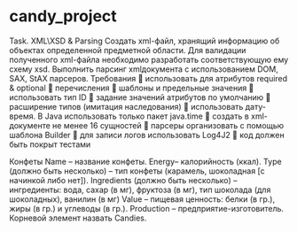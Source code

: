 # candy_project

Task. XML\XSD & Parsing
Cоздать xml-файл, хранящий информацию об объектах определенной
предметной области. Для валидации полученного xml-файла необходимо
разработать соответствующую ему схему xsd. Выполнить парсинг xmlдокумента с использованием DOM, SAX, StAX парсеров.
Требования
 использовать для атрибутов required & optional
 перечисления
 шаблоны и предельные значения
 использовать тип ID
 задание значений атрибутов по умолчанию
 расширение типов (имитация наследования)
 использовать дату-время. В Java использовать только пакет java.time
 создать в xml-документе не менее 16 сущностей
 парсеры организовать с помощью шаблона Builder
 для записи логов использовать Log4J2
 код должен быть покрыт тестами


Конфеты
Name – название конфеты.
Energy– калорийность (ккал).
Type (должно быть несколько) – тип конфеты (карамель, шоколадная [с начинкой либо
нет]).
Ingredients (должно быть несколько) – ингредиенты: вода, сахар (в мг), фруктоза (в мг),
тип шоколада (для шоколадных), ванилин (в мг)
Value – пищевая ценность: белки (в гр.), жиры (в гр.) и углеводы (в гр.).
Production – предприятие-изготовитель.
Корневой элемент назвать Candies.

